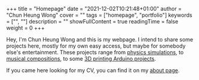+++ 
title = "Homepage" 
date = "2021-12-02T10:21:48+01:00" 
author = "Chun Heung Wong" 
cover = "" 
tags = ["homepage", "portfolio"] 
keywords = ["", ""] 
description = "" 
showFullContent = true
readingTime = false 
weight = 0
+++

Hey, I'm Chun Heung Wong and this is my webpage. I intend to share some projects here, mostly for my own easy access, but maybe for somebody else's entertainment. These projects range from [physics simulations](projects/spherical-pendulum), to [musical compositions](music/pinpin), to some [3D printing Arduino projects](projects/esp-thermal-humidity-sensor). 

If you came here looking for my CV, you can find it on my [about page](about/cv).
